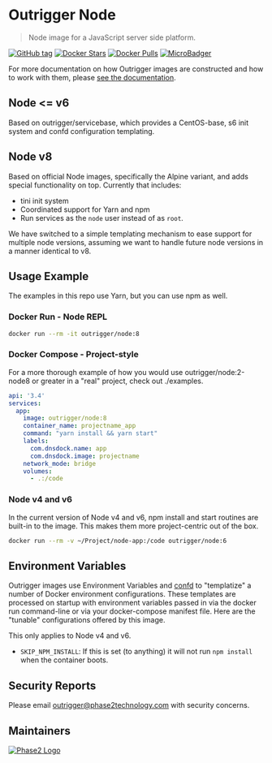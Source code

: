 # Outrigger Node

> Node image for a JavaScript server side platform.

[![GitHub tag](https://img.shields.io/github/tag/phase2/docker-node.svg)](https://github.com/phase2/docker-node)
[![Docker Stars](https://img.shields.io/docker/stars/outrigger/node.svg)](https://hub.docker.com/r/outrigger/node)
[![Docker Pulls](https://img.shields.io/docker/pulls/outrigger/node.svg)](https://hub.docker.com/r/outrigger/node)
[![MicroBadger](https://images.microbadger.com/badges/image/outrigger/node.svg)](https://microbadger.com/images/outrigger/node "Get your own image badge on microbadger.com")

For more documentation on how Outrigger images are constructed and how to work
with them, please [see the documentation](http://docs.outrigger.sh/).

## Node <= v6

Based on outrigger/servicebase, which provides a CentOS-base, s6 init system
and confd configuration templating.

## Node v8

Based on official Node images, specifically the Alpine variant, and
adds special functionality on top. Currently that includes:

* tini init system
* Coordinated support for Yarn and npm
* Run services as the `node` user instead of as `root`.

We have switched to a simple templating mechanism to ease support for multiple node versions, assuming we want to handle future node versions in a manner identical
to v8.

## Usage Example

The examples in this repo use Yarn, but you can use npm as well.

### Docker Run - Node REPL

```bash
docker run --rm -it outrigger/node:8
```

### Docker Compose - Project-style

For a more thorough example of how you would use outrigger/node:2-node8 or greater
in a "real" project, check out ./examples.

```yaml
api: '3.4'
services:
  app:
    image: outrigger/node:8
    container_name: projectname_app
    command: "yarn install && yarn start"
    labels:
      com.dnsdock.name: app
      com.dnsdock.image: projectname
    network_mode: bridge
    volumes:
      - .:/code
```

### Node v4 and v6

In the current version of Node v4 and v6, npm install and start routines are
built-in to the image. This makes them more project-centric out of the box.

```bash
docker run --rm -v ~/Project/node-app:/code outrigger/node:6
```

## Environment Variables

Outrigger images use Environment Variables and [confd](https://github.com/kelseyhightower/confd)
to "templatize" a number of Docker environment configurations. These templates are
processed on startup with environment variables passed in via the docker run
command-line or via your docker-compose manifest file. Here are the "tunable"
configurations offered by this image.

This only applies to Node v4 and v6.

* `SKIP_NPM_INSTALL`: If this is set (to anything) it will not run `npm install` when the container boots.

## Security Reports

Please email outrigger@phase2technology.com with security concerns.

## Maintainers

[![Phase2 Logo](https://s3.amazonaws.com/phase2.public/logos/phase2-logo.png)](https://www.phase2technology.com)
